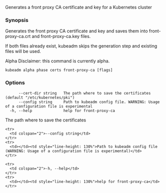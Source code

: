
Generates a front proxy CA certificate and key for a Kubernetes cluster

### Synopsis

Generates the front proxy CA certificate and key and saves them into front-proxy-ca.crt and front-proxy-ca.key files. 

If both files already exist, kubeadm skips the generation step and existing files will be used. 

Alpha Disclaimer: this command is currently alpha.

```
kubeadm alpha phase certs front-proxy-ca [flags]
```

### Options

```
      --cert-dir string   The path where to save the certificates (default "/etc/kubernetes/pki")
      --config string     Path to kubeadm config file. WARNING: Usage of a configuration file is experimental
  -h, --help              help for front-proxy-ca
```

   <td></td><td style="line-height: 130%">The path where to save the certificates</td>
    </tr>

    <tr>
      <td colspan="2">--config string</td>
    </tr>
    <tr>
      <td></td><td style="line-height: 130%">Path to kubeadm config file (WARNING: Usage of a configuration file is experimental)</td>
    </tr>

    <tr>
      <td colspan="2">-h, --help</td>
    </tr>
    <tr>
      <td></td><td style="line-height: 130%">help for front-proxy-ca</td>
    </tr>

  </tbody>
</table>



